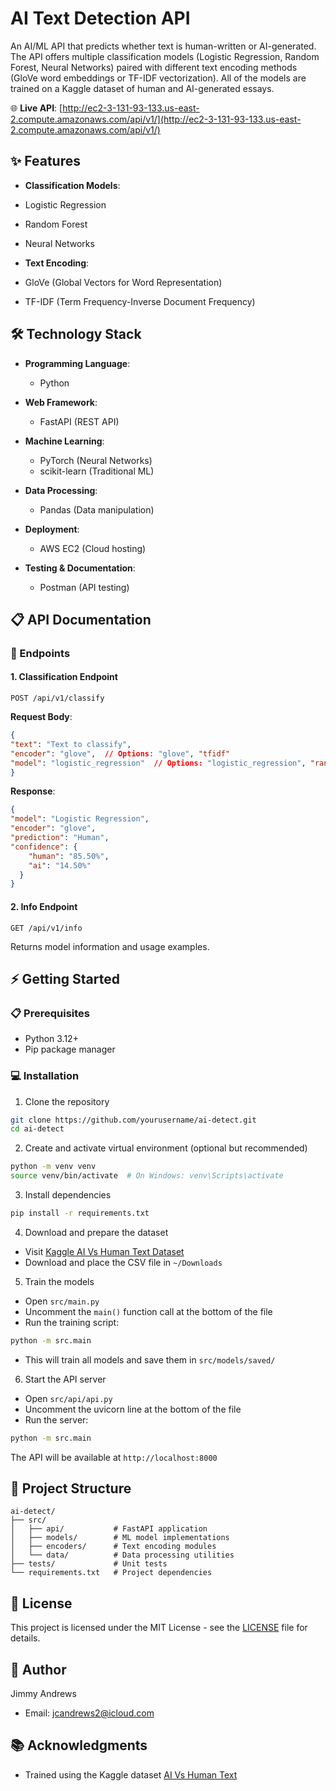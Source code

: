 # AI Text Detection API

An AI/ML API that predicts whether text is human-written or AI-generated. The API offers multiple classification models (Logistic Regression, Random Forest, Neural Networks) paired with different text encoding methods (GloVe word embeddings or TF-IDF vectorization). All of the models are trained on a Kaggle dataset of human and AI-generated essays.

🌐 **Live API**: [http://ec2-3-131-93-133.us-east-2.compute.amazonaws.com/api/v1/](http://ec2-3-131-93-133.us-east-2.compute.amazonaws.com/api/v1/)

## ✨ Features

- **Classification Models**:
- Logistic Regression
- Random Forest
- Neural Networks

- **Text Encoding**:
- GloVe (Global Vectors for Word Representation)
- TF-IDF (Term Frequency-Inverse Document Frequency)

## 🛠️ Technology Stack

- **Programming Language**:
  - Python

- **Web Framework**:
  - FastAPI (REST API)

- **Machine Learning**:
  - PyTorch (Neural Networks)
  - scikit-learn (Traditional ML)

- **Data Processing**:
  - Pandas (Data manipulation)

- **Deployment**:
  - AWS EC2 (Cloud hosting)

- **Testing & Documentation**:
  - Postman (API testing)

## 📋 API Documentation

### 🔌 Endpoints

#### 1. Classification Endpoint
```http
POST /api/v1/classify
```

**Request Body**:
```json
{
"text": "Text to classify",
"encoder": "glove",  // Options: "glove", "tfidf"
"model": "logistic_regression"  // Options: "logistic_regression", "random_forest", "neural_network"
}
```

**Response**:
```json
{
"model": "Logistic Regression",
"encoder": "glove",
"prediction": "Human",
"confidence": {
    "human": "85.50%",
    "ai": "14.50%"
  }
}
```

#### 2. Info Endpoint
```http
GET /api/v1/info
```
Returns model information and usage examples.

## ⚡ Getting Started

### 📋 Prerequisites
- Python 3.12+
- Pip package manager

### 💻 Installation

1. Clone the repository
```bash
git clone https://github.com/yourusername/ai-detect.git
cd ai-detect
```

2. Create and activate virtual environment (optional but recommended)
```bash
python -m venv venv
source venv/bin/activate  # On Windows: venv\Scripts\activate
```

3. Install dependencies
```bash
pip install -r requirements.txt
```

4. Download and prepare the dataset
- Visit [Kaggle AI Vs Human Text Dataset](https://www.kaggle.com/datasets/shanegerami/ai-vs-human-text)
- Download and place the CSV file in `~/Downloads`

5. Train the models
- Open `src/main.py`
- Uncomment the `main()` function call at the bottom of the file
- Run the training script:
```bash
python -m src.main
```
- This will train all models and save them in `src/models/saved/`

6. Start the API server
- Open `src/api/api.py`
- Uncomment the uvicorn line at the bottom of the file
- Run the server:
```bash
python -m src.main
```

The API will be available at `http://localhost:8000`

## 📁 Project Structure

```
ai-detect/
├── src/
│   ├── api/           # FastAPI application
│   ├── models/        # ML model implementations
│   ├── encoders/      # Text encoding modules
│   └── data/          # Data processing utilities
├── tests/             # Unit tests
└── requirements.txt   # Project dependencies
```

## 📄 License

This project is licensed under the MIT License - see the [LICENSE](LICENSE) file for details.

## 👤 Author

Jimmy Andrews
- Email: jcandrews2@icloud.com

## 📚 Acknowledgments

- Trained using the Kaggle dataset [AI Vs Human Text](https://www.kaggle.com/datasets/shanegerami/ai-vs-human-text)
